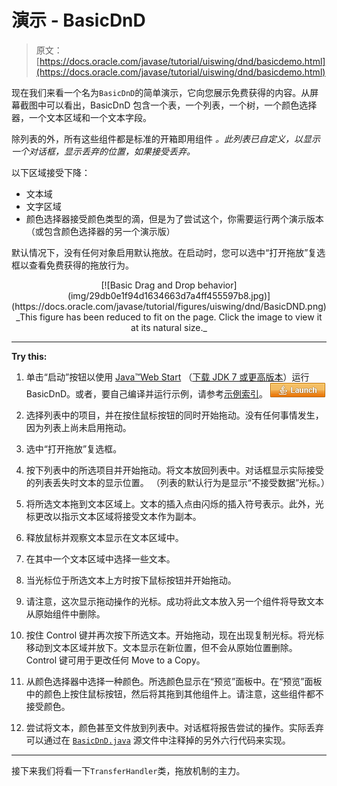 # 演示 - BasicDnD

> 原文： [https://docs.oracle.com/javase/tutorial/uiswing/dnd/basicdemo.html](https://docs.oracle.com/javase/tutorial/uiswing/dnd/basicdemo.html)

现在我们来看一个名为`BasicDnD`的简单演示，它向您展示免费获得的内容。从屏幕截图中可以看出，BasicDnD 包含一个表，一个列表，一个树，一个颜色选择器，一个文本区域和一个文本字段。

除列表的外，所有这些组件都是标准的开箱即用组件 _。此列表已自定义，以显示一个对话框，显示丢弃的位置，如果接受丢弃。_

以下区域接受下降：

*   文本域
*   文字区域
*   颜色选择器接受颜色类型的滴，但是为了尝试这个，你需要运行两个演示版本（或包含颜色选择器的另一个演示版）

默认情况下，没有任何对象启用默认拖放。在启动时，您可以选中“打开拖放”复选框以查看免费获得的拖放行为。

<center>[![Basic Drag and Drop behavior](img/29db0e1f94d1634663d7a4ff455597b8.jpg)](https://docs.oracle.com/javase/tutorial/figures/uiswing/dnd/BasicDND.png)
_This figure has been reduced to fit on the page.
Click the image to view it at its natural size._</center>

* * *

**Try this:** 

1.  单击“启动”按钮以使用 [Java™Web Start](http://www.oracle.com/technetwork/java/javase/javawebstart/index.html) （[下载 JDK 7 或更高版本](http://www.oracle.com/technetwork/java/javase/downloads/index.html)）运行 BasicDnD。或者，要自己编译并运行示例，请参考[示例索引](../examples/dnd/index.html#BasicDnD)。 [![Launches the BasicDnD example](img/4707a69a17729d71c56b2bdbbb4cc61c.jpg)](https://docs.oracle.com/javase/tutorialJWS/samples/uiswing/BasicDnDProject/BasicDnD.jnlp) 

2.  选择列表中的项目，并在按住鼠标按钮的同时开始拖动。没有任何事情发生，因为列表上尚未启用拖动。
3.  选中“打开拖放”复选框。
4.  按下列表中的所选项目并开始拖动。将文本放回列表中。对话框显示实际接受的列表丢失时文本的显示位置。 （列表的默认行为是显示“不接受数据”光标。）
5.  将所选文本拖到文本区域上。文本的插入点由闪烁的插入符号表示。此外，光标更改以指示文本区域将接受文本作为副本。
6.  释放鼠标并观察文本显示在文本区域中。
7.  在其中一个文本区域中选择一些文本。
8.  当光标位于所选文本上方时按下鼠标按钮并开始拖动。
9.  请注意，这次显示拖动操作的光标。成功将此文本放入另一个组件将导致文本从原始组件中删除。
10.  按住 Control 键并再次按下所选文本。开始拖动，现在出现复制光标。将光标移动到文本区域并放下。文本显示在新位置，但不会从原始位置删除。 Control 键可用于更改任何 Move to a Copy。
11.  从颜色选择器中选择一种颜色。所选颜色显示在“预览”面板中。在“预览”面板中的颜色上按住鼠标按钮，然后将其拖到其他组件上。请注意，这些组件都不接受颜色。
12.  尝试将文本，颜色甚至文件放到列表中。对话框将报告尝试的操作。实际丢弃可以通过在 [`BasicDnD.java`](../examples/dnd/BasicDnDProject/src/dnd/BasicDnD.java ) 源文件中注释掉的另外六行代码来实现。

* * *

接下来我们将看一下`TransferHandler`类，拖放机制的主力。